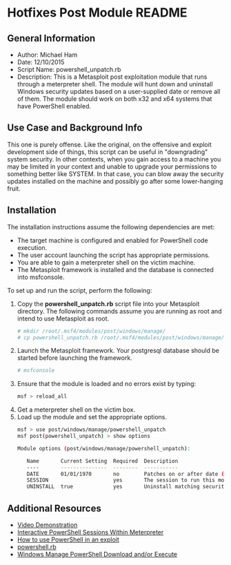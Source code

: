 # Hotfixes Post Module README

## General Information
* Author: Michael Ham
* Date: 12/10/2015
* Script Name: powershell_unpatch.rb
* Description: This is a Metasploit post exploitation module that runs through a meterpreter shell.  The module will hunt down and uninstall Windows security updates based on a user-supplied date or remove all of them.  The module should work on both x32 and x64 systems that have PowerShell enabled.

## Use Case and Background Info
This one is purely offense.  Like the original, on the offensive and exploit development side of things, this script can be useful in "downgrading" system security.  In other contexts, when you gain access to a machine you may be limited in your context and unable to upgrade your permissions to something better like SYSTEM.  In that case, you can blow away the security updates installed on the machine and possibly go after some lower-hanging fruit.

## Installation
The installation instructions assume the following dependencies are met:
* The target machine is configured and enabled for PowerShell code execution.
* The user account launching the script has appropriate permissions.
* You are able to gain a meterpreter shell on the victim machine.
* The Metasploit framework is installed and the database is connected into msfconsole.

To set up and run the script, perform the following:

1. Copy the **powershell_unpatch.rb** script file into your Metasploit directory.  The following commands assume you are running as root and intend to use Metasploit as root.
    ```bash
    # mkdir /root/.msf4/modules/post/windows/manage/
    # cp powershell_unpatch.rb /root/.msf4/modules/post/windows/manage/
    ```
2. Launch the Metasploit framework.  Your postgresql database should be started before launching the framework.
	```bash
	# msfconsole
	```
3. Ensure that the module is loaded and no errors exist by typing:
    ```bash
    msf > reload_all 
    ```
4. Get a meterpreter shell on the victim box.
5. Load up the module and set the appropriate options.
    ```bash
    msf > use post/windows/manage/powershell_unpatch 
    msf post(powershell_unpatch) > show options
    
    Module options (post/windows/manage/powershell_unpatch):

       Name       Current Setting  Required  Description
       ----       ---------------  --------  -----------
       DATE       01/01/1970       no        Patches on or after date (MM/DD/YYY)
       SESSION                     yes       The session to run this module on.
       UNINSTALL  true             yes       Uninstall matching security updates
    ```

## Additional Resources
* [Video Demonstration](https://youtu.be/BLzLwTaKotQ)
* [Interactive PowerShell Sessions Within Meterpreter](https://www.trustedsec.com/june-2015/interactive-powershell-sessions-within-meterpreter/)
* [How to use PowerShell in an exploit](https://github.com/rapid7/metasploit-framework/wiki/How-to-use-Powershell-in-an-exploit)
* [powershell.rb](https://github.com/rapid7/metasploit-framework/blob/master/lib/msf/core/exploit/powershell.rb)
* [Windows Manage PowerShell Download and/or Execute](https://www.rapid7.com/db/modules/post/windows/manage/powershell/exec_powershell)